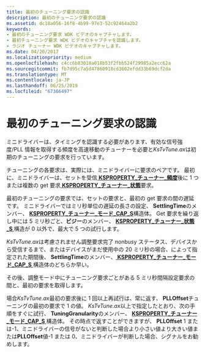 ```yaml
---
title: 最初のチューニング要求の認識
description: 最初のチューニング要求の認識
ms.assetid: dc18a056-16f8-4b99-97e3-52c92464a2b2
keywords:
- 最初のチューニング要求 WDK ビデオのキャプチャします。
- 最初チューニング要求 WDK ビデオのキャプチャを認識します。
- ラジオ チューナー WDK ビデオのキャプチャします。
ms.date: 04/20/2017
ms.localizationpriority: medium
ms.openlocfilehash: c4cc6b83018a018b53f2fbb524f29985a2ecc62a
ms.sourcegitcommit: fb7d95c7a5d47860918cd3602efdd33b69dcf2da
ms.translationtype: MT
ms.contentlocale: ja-JP
ms.lasthandoff: 06/25/2019
ms.locfileid: "67366497"
---
```

# <a name="recognizing-the-first-tuning-request"></a>最初のチューニング要求の認識


ミニドライバーは、タイミングを認識する必要があります、有効な信号強度/PLL 情報を取得する頻度を高速移動のチューナーを必要と*KsTvTune.ax*は初期のチューニングの要求を行っています。

チューニングの各要求は、実際には、ミニドライバーに要求のペアです。 最初に、ミニドライバーは、セットを受信[ **KSPROPERTY\_チューナー\_頻度**](https://docs.microsoft.com/windows-hardware/drivers/stream/ksproperty-tuner-frequency)後に 1 つまたは複数の get 要求[ **KSPROPERTY\_チューナー\_状態**](https://docs.microsoft.com/windows-hardware/drivers/stream/ksproperty-tuner-status)要求。

最初のチューニングの要求では、セットの要求と、最初の get 要求の間の遅延です。 ミニドライバーではミリ秒単位の遅延の長さの設定、 **SettlingTime**のメンバー、 [ **KSPROPERTY\_チューナー\_モード\_CAP\_S**](https://docs.microsoft.com/windows-hardware/drivers/ddi/content/ksmedia/ns-ksmedia-ksproperty_tuner_mode_caps_s)構造体。 Get 要求を繰り返し中には 5 ミリ秒ごと、**ビジー**のメンバー、 [ **KSPROPERTY\_チューナー\_状態\_S** ](https://docs.microsoft.com/windows-hardware/drivers/ddi/content/ksmedia/ns-ksmedia-ksproperty_tuner_status_s)構造が 0 以外で、最大で 5 つの試行します。

*KsTvTune.ax*は考慮されません調整要求完了 nonbusy ステータス、デバイスから受信するまで、またはデバイスがまだ使用中の 20 ミリ秒の場合、によって指定された期間後、 **SettlingTime**のメンバー、[ **KSPROPERTY\_チューナー\_モード\_CAP\_S** ](https://docs.microsoft.com/windows-hardware/drivers/ddi/content/ksmedia/ns-ksmedia-ksproperty_tuner_mode_caps_s)構造体のどちらか早い。

その後、調整モード中にチューニング要求ごとがある 5 ミリ秒間隔設定要求の間と、最初の要求を取得します。

場合*KsTvTune.ax*最初の要求後に 1 回以上再試行は、常に返す、 **PLLOffset**チューニングの最初の要求で 1 の値。 *KsTvTune.ax*以上で指定したとおり、次の手順をすぐに試行、 **TuningGranularity**のメンバー、 [ **KSPROPERTY\_チューナー\_モード\_CAP\_S** ](https://docs.microsoft.com/windows-hardware/drivers/ddi/content/ksmedia/ns-ksmedia-ksproperty_tuner_mode_caps_s)構造体。 その時点で返すことができますが、 **PLLOffset** 1 または-1、ミニドライバーの信号がないと判断した場合より小さい値より大きい値または**PLLOffset**値-1 または 0、ミニドライバーが判断した場合、シグナルをお勧めします。

 

 




